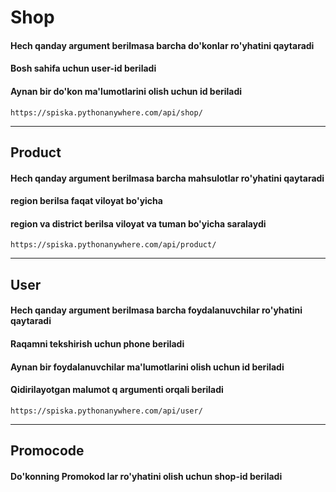 # Shop
#### Hech qanday argument berilmasa barcha do'konlar ro'yhatini qaytaradi
#### Bosh sahifa uchun **user-id** beriladi
#### Aynan bir do'kon ma'lumotlarini olish uchun **id** beriladi

```
https://spiska.pythonanywhere.com/api/shop/
```
---

## Product
#### Hech qanday argument berilmasa barcha mahsulotlar ro'yhatini qaytaradi
#### **region** berilsa faqat viloyat bo'yicha
#### **region** va **district** berilsa viloyat va tuman bo'yicha saralaydi
```
https://spiska.pythonanywhere.com/api/product/
```
---

## User
#### Hech qanday argument berilmasa barcha foydalanuvchilar ro'yhatini qaytaradi
#### Raqamni tekshirish uchun **phone** beriladi 
#### Aynan bir foydalanuvchilar ma'lumotlarini olish uchun **id** beriladi
#### Qidirilayotgan malumot **q** argumenti orqali beriladi
```
https://spiska.pythonanywhere.com/api/user/
```
---

## Promocode
#### Do'konning **Promokod** lar ro'yhatini olish uchun **shop-id** beriladi
